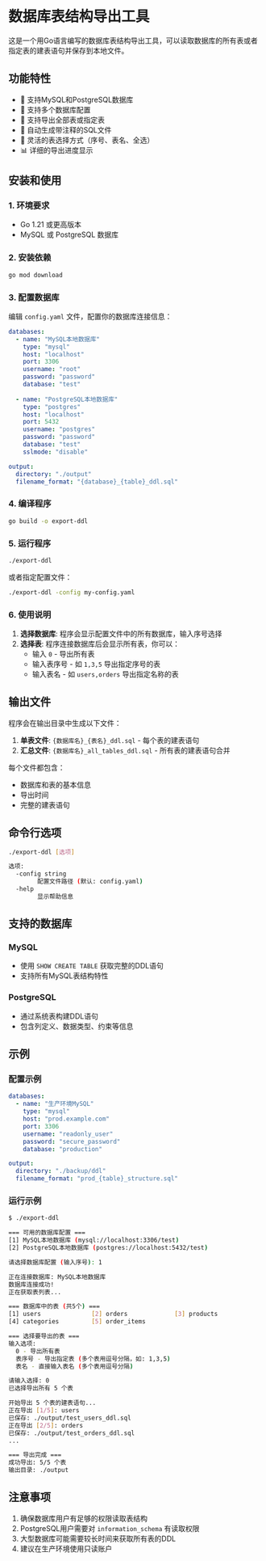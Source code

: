 # 数据库表结构导出工具

这是一个用Go语言编写的数据库表结构导出工具，可以读取数据库的所有表或者指定表的建表语句并保存到本地文件。

## 功能特性

- 🚀 支持MySQL和PostgreSQL数据库
- 📝 支持多个数据库配置
- 🎯 支持导出全部表或指定表
- 📁 自动生成带注释的SQL文件
- 🔢 灵活的表选择方式（序号、表名、全选）
- 📊 详细的导出进度显示

## 安装和使用

### 1. 环境要求

- Go 1.21 或更高版本
- MySQL 或 PostgreSQL 数据库

### 2. 安装依赖

```bash
go mod download
```

### 3. 配置数据库

编辑 `config.yaml` 文件，配置你的数据库连接信息：

```yaml
databases:
  - name: "MySQL本地数据库"
    type: "mysql"
    host: "localhost"
    port: 3306
    username: "root"
    password: "password"
    database: "test"
    
  - name: "PostgreSQL本地数据库"
    type: "postgres"
    host: "localhost"
    port: 5432
    username: "postgres"
    password: "password"
    database: "test"
    sslmode: "disable"

output:
  directory: "./output"
  filename_format: "{database}_{table}_ddl.sql"
```

### 4. 编译程序

```bash
go build -o export-ddl
```

### 5. 运行程序

```bash
./export-ddl
```

或者指定配置文件：

```bash
./export-ddl -config my-config.yaml
```

### 6. 使用说明

1. **选择数据库**: 程序会显示配置文件中的所有数据库，输入序号选择
2. **选择表**: 程序连接数据库后会显示所有表，你可以：
   - 输入 `0` - 导出所有表
   - 输入表序号 - 如 `1,3,5` 导出指定序号的表
   - 输入表名 - 如 `users,orders` 导出指定名称的表

## 输出文件

程序会在输出目录中生成以下文件：

1. **单表文件**: `{数据库名}_{表名}_ddl.sql` - 每个表的建表语句
2. **汇总文件**: `{数据库名}_all_tables_ddl.sql` - 所有表的建表语句合并

每个文件都包含：
- 数据库和表的基本信息
- 导出时间
- 完整的建表语句

## 命令行选项

```bash
./export-ddl [选项]

选项:
  -config string
        配置文件路径 (默认: config.yaml)
  -help
        显示帮助信息
```

## 支持的数据库

### MySQL
- 使用 `SHOW CREATE TABLE` 获取完整的DDL语句
- 支持所有MySQL表结构特性

### PostgreSQL
- 通过系统表构建DDL语句
- 包含列定义、数据类型、约束等信息

## 示例

### 配置示例

```yaml
databases:
  - name: "生产环境MySQL"
    type: "mysql"
    host: "prod.example.com"
    port: 3306
    username: "readonly_user"
    password: "secure_password"
    database: "production"

output:
  directory: "./backup/ddl"
  filename_format: "prod_{table}_structure.sql"
```

### 运行示例

```bash
$ ./export-ddl

=== 可用的数据库配置 ===
[1] MySQL本地数据库 (mysql://localhost:3306/test)
[2] PostgreSQL本地数据库 (postgres://localhost:5432/test)

请选择数据库配置 (输入序号): 1

正在连接数据库: MySQL本地数据库
数据库连接成功!
正在获取表列表...

=== 数据库中的表 (共5个) ===
[1] users              [2] orders             [3] products           
[4] categories         [5] order_items        

=== 选择要导出的表 ===
输入选项:
  0 - 导出所有表
  表序号 - 导出指定表 (多个表用逗号分隔，如: 1,3,5)
  表名 - 直接输入表名 (多个表用逗号分隔)

请输入选择: 0
已选择导出所有 5 个表

开始导出 5 个表的建表语句...
正在导出 [1/5]: users
已保存: ./output/test_users_ddl.sql
正在导出 [2/5]: orders
已保存: ./output/test_orders_ddl.sql
...

=== 导出完成 ===
成功导出: 5/5 个表
输出目录: ./output
```

## 注意事项

1. 确保数据库用户有足够的权限读取表结构
2. PostgreSQL用户需要对 `information_schema` 有读取权限
3. 大型数据库可能需要较长时间来获取所有表的DDL
4. 建议在生产环境使用只读账户
